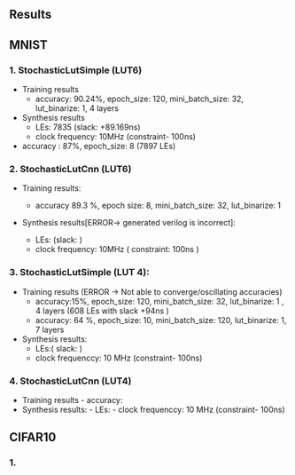 ## Results

## MNIST 

### 1. StochasticLutSimple (LUT6)

- Training results
	- accuracy: 90.24%, epoch_size: 120, mini_batch_size: 32, lut_binarize: 1, 4 layers
- Synthesis results
	- LEs: 7835 (slack: +89.169ns)
	- clock frequency: 10MHz (constraint- 100ns)
- accuracy : 87%, epoch_size: 8  (7897 LEs)

### 2. StochasticLutCnn (LUT6)

- Training results:
	- accuracy 89.3 %, epoch size: 8, mini_batch_size: 32, lut_binarize: 1

- Synthesis results[ERROR-> generated verilog is incorrect]:
	- LEs: (slack: )
	- clock frequency: 10MHz ( constraint: 100ns )

### 3. StochasticLutSimple (LUT 4):

- Training results (ERROR -> Not able to converge/oscillating accuracies)
	- accuracy:15%,  epoch_size: 120, mini_batch_size: 32, lut_binarize: 1 , 4 layers (608 LEs with slack +94ns )
	- accuracy: 64 %, epoch_size: 10, mini_batch_size: 120, lut_binarize: 1, 7 layers
- Synthesis results:
	- LEs:( slack:  )
	- clock frequenccy: 10 MHz (constraint- 100ns)

### 4. StochasticLutCnn (LUT4)
 - Training results
          - accuracy:
  - Synthesis results:
          - LEs:
          - clock frequenccy: 10 MHz (constraint- 100ns)


## CIFAR10 

### 1. 
